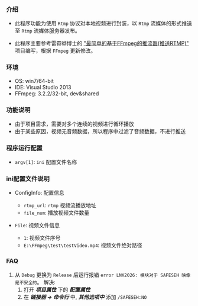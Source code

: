 ### 介绍

- 此程序功能为使用 `Rtmp` 协议对本地视频进行封装，以 `Rtmp` 流媒体的形式推送至 `Rtmp` 流媒体服务器发布。

- 此程序主要参考雷霄骅博士的 ["最简单的基于FFmpeg的推流器(推送RTMP)"](https://github.com/leixiaohua1020/simplest_ffmpeg_streamer) 项目编写，根据 `FFmpeg` 更新修改。

### 环境

- OS: win7/64-bit
- IDE: Visual Studio 2013
- FFmpeg: 3.2.2/32-bit, dev\&shared

### 功能说明

- 由于项目需求，需要对多个连续的视频进行循环播放
- 由于某些原因，视频无音频数据，所以程序中过滤了音频数据，不进行推送

### 程序运行配置

- `argv[1]`: `ini` 配置文件名称

### ini配置文件说明

- ConfigInfo: 配置信息
    - `rtmp_url`: `rtmp` 视频流播放地址
    - `file_num`: 播放视频文件数量

- `File`: 视频文件信息
    - `1`: 视频文件序号
    - `E:\FFmpeg\test\testVideo.mp4`: 视频文件绝对路径

### FAQ

1. 从 `Debug` 更换为 `Release` 后运行报错 `error LNK2026: 模块对于 SAFESEH 映像是不安全的`。
    解决:
    1. 打开 ***项目属性*** 下的 ***配置属性***
    2. 在 ***链接器 -> 命令行*** 中, ***其他选项中*** 添加 `/SAFESEH:NO`
